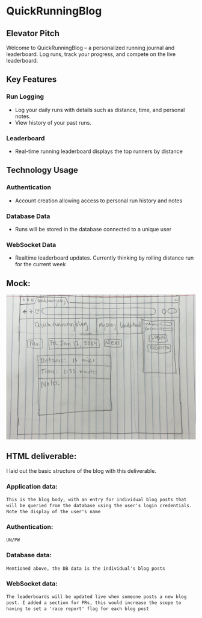 # QuickRunningBlog
## Elevator Pitch
Welcome to QuickRunningBlog – a personalized running journal and leaderboard. Log runs, track your progress, and compete on the live leaderboard.
## Key Features
### Run Logging
- Log your daily runs with details such as distance, time, and personal notes.
- View history of your past runs.
### Leaderboard
- Real-time running leaderboard displays the top runners by distance
## Technology Usage
### Authentication
- Account creation allowing access to personal run history and notes
### Database Data
- Runs will be stored in the database connected to a unique user
### WebSocket Data
- Realtime leaderboard updates. Currently thinking by rolling distance run for the current week
## Mock:
![Mockup](images/mock.jpeg)


## HTML deliverable:
I laid out the basic structure of the blog with this deliverable. 
### Application data:
    This is the blog body, with an entry for individual blog posts that will be queried from the database using the user's login credentials. Note the display of the user's name
### Authentication:
    UN/PW
### Database data:
    Mentioned above, the DB data is the individual's blog posts
### WebSocket data: 
    The leaderboards will be updated live when someone posts a new blog post. I added a section for PRs, this would increase the scope to having to set a 'race report' flag for each blog post